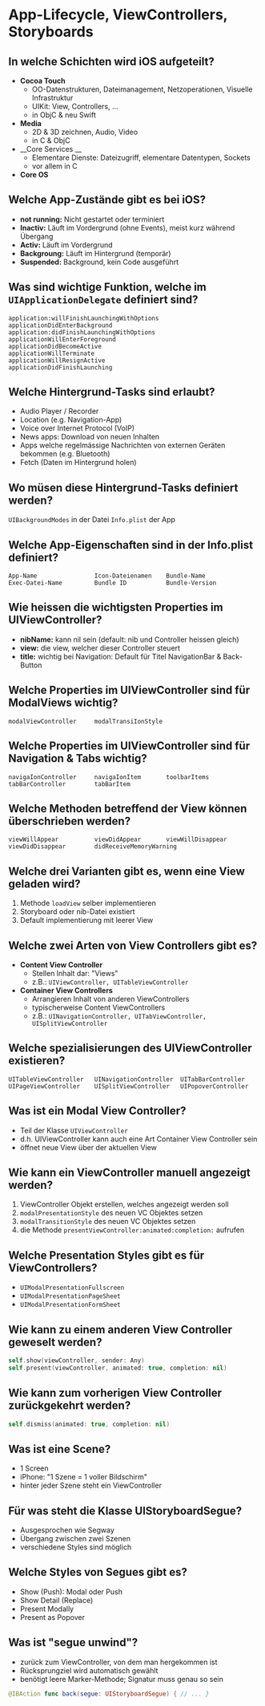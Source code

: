 # App-Lifecycle, ViewControllers, Storyboards

## In welche Schichten wird iOS aufgeteilt?
* __Cocoa Touch__
    * OO-Datenstrukturen, Dateimanagement, Netzoperationen, Visuelle Infrastruktur
    * UIKit: View, Controllers, ...
    * in ObjC & neu Swift
* __Media__
    * 2D & 3D zeichnen, Audio, Video
    * in C & ObjC
* __Core Services __
    * Elementare Dienste: Dateizugriff, elementare Datentypen, Sockets
    * vor allem in C
* __Core OS__

## Welche App-Zustände gibt es bei iOS?
* __not running:__ Nicht gestartet oder terminiert
* __Inactiv:__ Läuft im Vordergrund (ohne Events), meist kurz während Übergang
* __Activ:__ Läuft im Vordergrund
* __Backgroung:__ Läuft im Hintergrund (temporär)
* __Suspended:__ Background, kein Code ausgeführt


## Was sind wichtige Funktion, welche im `UIApplicationDelegate` definiert sind?
```
application:willFinishLaunchingWithOptions      applicationDidEnterBackground
application:didFinishLaunchingWithOptions       applicationWillEnterForeground
applicationDidBecomeActive                      applicationWillTerminate
applicationWillResignActive                     applicationDidFinishLaunching
```

## Welche Hintergrund-Tasks sind erlaubt?
* Audio Player / Recorder
* Location (e.g. Navigation-App)
* Voice over Internet Protocol (VoIP)
* News apps: Download von neuen Inhalten
* Apps welche regelmässige Nachrichten von externen Geräten bekommen (e.g. Bluetooth)
* Fetch (Daten im Hintergrund holen)

## Wo müsen diese Hintergrund-Tasks definiert werden?
`UIBackgroundModes` in der Datei `Info.plist` der App

## Welche App-Eigenschaften sind in der Info.plist definiert?
```
App-Name                Icon-Dateienamen    Bundle-Name
Exec-Datei-Name         Bundle ID           Bundle-Version
```

## Wie heissen die wichtigsten Properties im UIViewController?
* __nibName:__ kann nil sein (default: nib und Controller heissen gleich)
* __view:__ die view, welcher dieser Controller steuert
* __title:__ wichtig bei Navigation: Default für Titel NavigationBar & Back-Button

## Welche Properties im UIViewController sind für ModalViews wichtig?
```
modalViewController     modalTransiIonStyle
```

## Welche Properties im UIViewController sind für Navigation & Tabs wichtig?
```
navigaIonController     navigaIonItem       toolbarItems
tabBarController        tabBarItem
```

## Welche Methoden betreffend der View können überschrieben werden?
```
viewWillAppear          viewDidAppear       viewWillDisappear
viewDidDisappear        didReceiveMemoryWarning
```

## Welche drei Varianten gibt es, wenn eine View geladen wird?
1. Methode `loadView` selber implementieren
2. Storyboard oder nib-Datei existiert
3. Default implementierung mit leerer View

## Welche zwei Arten von View Controllers gibt es?
* __Content View Controller__
    * Stellen Inhalt dar: "Views"
    * z.B.: `UIViewController, UITableViewController`
* __Container View Controllers__
    * Arrangieren Inhalt von anderen ViewControllers
    * typischerweise Content ViewControllers
    * z.B.: `UINavigationController, UITabViewController, UISplitViewController`

## Welche spezialisierungen des UIViewController existieren?
```
UITableViewController   UINavigationController  UITabBarController
UIPageViewController    UISplitViewController   UIPopoverController
```

## Was ist ein Modal View Controller?
* Teil der Klasse `UIViewController`
* d.h. UIViewController kann auch eine Art Container View Controller sein
* öffnet neue View über der aktuellen View

## Wie kann ein ViewController manuell angezeigt werden?
1. ViewController Objekt erstellen, welches angezeigt werden soll
2. `modalPresentationStyle` des neuen VC Objektes setzen
3. `modalTransitionStyle` des neuen VC Objektes setzen
4. die Methode `presentViewController:animated:completion:` aufrufen

## Welche Presentation Styles gibt es für ViewControllers?
* `UIModalPresentationFullscreen`
* `UIModalPresentationPageSheet`
* `UIModalPresentationFormSheet`

## Wie kann zu einem anderen View Controller geweselt werden?
```swift
self.show(viewController, sender: Any)
self.present(viewController, animated: true, completion: nil)
```

## Wie kann zum vorherigen View Controller zurückgekehrt werden?
```swift
self.dismiss(animated: true, completion: nil)
```

## Was ist eine Scene?
* 1 Screen
* iPhone: "1 Szene = 1 voller Bildschirm"
* hinter jeder Szene steht ein ViewController

## Für was steht die Klasse UIStoryboardSegue?
* Ausgesprochen wie Segway
* Übergang zwischen zwei Szenen
* verschiedene Styles sind möglich

## Welche Styles von Segues gibt es?
* Show (Push): Modal oder Push
* Show Detail (Replace)
* Present Modally
* Present as Popover

## Was ist "segue unwind"?
* zurück zum ViewController, von dem man hergekommen ist
* Rücksprungziel wird automatisch gewählt
* benötigt leere Marker-Methode; Signatur muss genau so sein

```swift
@IBAction func back(segue: UIStoryboardSegue) { // ... }
```

